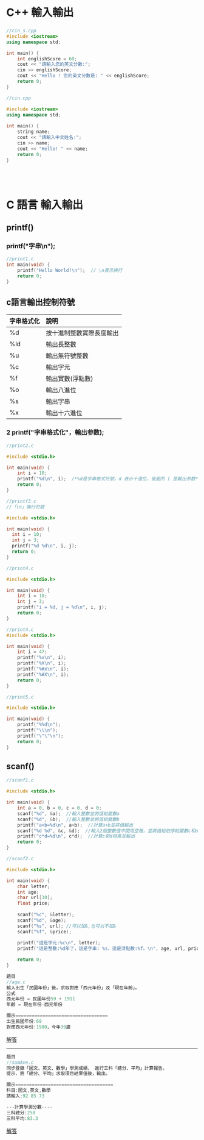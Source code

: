 # C++ 輸入輸出

### 
	
```c++
//cin_s.cpp
#include <iostream>
using namespace std;

int main() {
	int englishScore = 60;
	cout << "請輸入您的英文分數:";
	cin >> englishScore;
	cout << "Hello ! 您的英文分數是: " << englishScore;
	return 0;
}
```

```c++
//cin.cpp

#include <iostream>
using namespace std;
	
int main() {
	string name;
	cout << "請輸入中文姓名:";
	cin >> name;
	cout << "Hello! " << name;
	return 0;
}	
```
<br/><br/>
# C 語言 輸入輸出
## printf()
### printf("字串\n");
```c
//print1.c
int main(void) {
    printf("Hello World!\n");  // \n表示换行
    return 0;
}
```

## c語言輸出控制符號
| 字串格式化 | 說明 |
|:---------|:----|
|%d | 按十進制整數實際長度輸出 |
|%ld | 輸出長整數 |
|%u  | 輸出無符號整數 |
|%c  | 輸出字元 |
|%f  | 輸出實數(浮點數) |
|%o  | 輸出八進位 |
|%s  | 輸出字串 |
|%x  | 輸出十六進位 |

### 2 printf("字串格式化"，輸出参数);
```c
//print2.c

#include <stdio.h>

int main(void) {
    int i = 10;
    printf("%d\n", i);  /*%d是字串格式符號，d 表示十進位，後面的 i 是輸出参数*/
    return 0;
}
```



```c
//printf3.c
//「\n」換行符號

#include <stdio.h>

int main(void) {
  int i = 10;
  int j = 3;
  printf("%d %d\n", i, j);
  return 0;
}
```

```c
//print4.c

#include <stdio.h>

int main(void) {
    int i = 10;
    int j = 3;
    printf("i = %d, j = %d\n", i, j);
    return 0;
}
```

```c
//print4.c
#include <stdio.h>

int main(void) {
    int i = 47;
    printf("%x\n", i);   
    printf("%X\n", i);   
    printf("%#x\n", i);   
    printf("%#X\n", i);   
    return 0;
}
```

```c
//print5.c

#include <stdio.h>

int main(void) {
    printf("%%d\n");
    printf("\\\n");
    printf("\"\"\n");
    return 0;
}
```

## scanf()
```c
//scanf1.c

#include <stdio.h>

int main(void) {
    int a = 0, b = 0, c = 0, d = 0;
    scanf("%d", &a);  //輸入整數並將值給變數a
    scanf("%d", &b);  //輸入整數並將值給變數b
    printf("a+b=%d\n", a+b);  //計算a+b並將值輸出
    scanf("%d %d", &c, &d);  //輸入2個整數值中間用空格，並將值給依序給變數c和d
    printf("c*d=%d\n", c*d);  //計算c和d相乘並輸出
    return 0;
}
```

```c
//scanf2.c

#include <stdio.h>

int main(void) {
    char letter;
    int age;
    char url[30];
    float price;
   
    scanf("%c", &letter);
    scanf("%d", &age);
    scanf("%s", url); //可以加&,也可以不加&
    scanf("%f", &price);
   
    printf("這是字元:%c\n", letter);
    printf("這是整數:%d年了，這是字串: %s，這是浮點數:%f。\n", age, url, price);

    return 0;
}
```




```c
題目
//age.c
輸入出生「民國年份」後，求取對應「西元年份」及「現在年齡」。
公式 
西元年份 = 民國年份59 + 1911 
年齡 = 現在年份-西元年份 

顯示==================================
出生民國年份:69
對應西元年份:1980，今年39歲
```
[解答](https://repl.it/@roberthsu2003/age)

---
```c
題目
//sumAve.c
同步登錄「國文、英文、數學」學測成績， 進行三科「總分、平均」計算報告。
提示．將「總分、平均」求取項目結果值後，輸出。

顯示====================================
科目:國文,英文,數學
請輸入:92 85 73

---計算學測分數----
三科總分:250
三科平均:83.3
```
[解答](https://repl.it/@roberthsu2003/sumAve)

